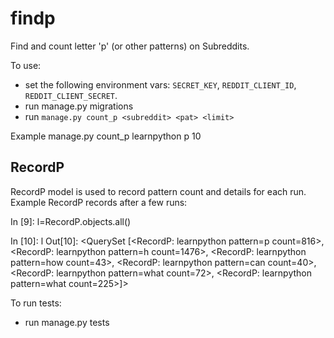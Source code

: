 # findp

Find and count letter 'p' (or other patterns) on Subreddits.

To use:

 - set the following environment vars: `SECRET_KEY`, `REDDIT_CLIENT_ID`, `REDDIT_CLIENT_SECRET`.
 - run manage.py migrations
 - run `manage.py count_p <subreddit> <pat> <limit>`

Example
    manage.py count_p learnpython p 10

RecordP
---

RecordP model is used to record pattern count and details for each run.
Example RecordP records after a few runs:

In [9]: l=RecordP.objects.all()

In [10]: l
Out[10]: <QuerySet [<RecordP: learnpython pattern=p count=816>, <RecordP: learnpython pattern=h count=1476>, <RecordP: learnpython pattern=how count=43>, <RecordP: learnpython pattern=can count=40>, <RecordP: learnpython pattern=what count=72>, <RecordP: learnpython pattern=what count=225>]>

To run tests:
 - run manage.py tests

